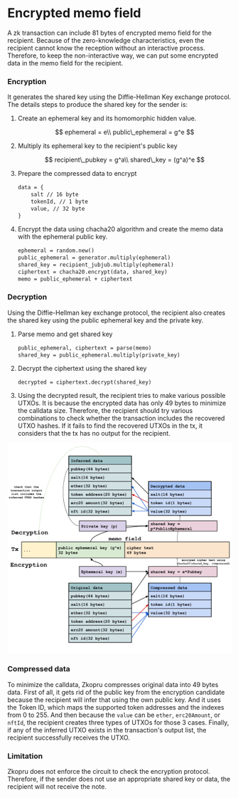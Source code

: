 # Encrypted memo field

A zk transaction can include 81 bytes of encrypted memo field for the recipient. Because of the zero-knowledge characteristics, even the recipient cannot know the reception without an interactive process. Therefore, to keep the non-interactive way, we can put some encrypted data in the memo field for the recipient.

### Encryption

It generates the shared key using the Diffie-Hellman Key exchange protocol. The details steps to produce the shared key for the sender is:

1. Create an ephemeral key and its homomorphic hidden value.

   $$
   ephemeral = e\\
   public\_ephemeral = g^e
   $$

2. Multiply its ephemeral key to the recipient's public key

   $$
   recipient\_pubkey = g^a\\
   shared\_key = (g^a)^e
   $$

3. Prepare the compressed data to encrypt

   ```text
   data = {
       salt // 16 byte
       tokenId, // 1 byte
       value, // 32 byte
   }
   ```

4. Encrypt the data using chacha20 algorithm and create the memo data with the ephemeral public key.

   ```text
   ephemeral = random.new()
   public_ephemeral = generator.multiply(ephemeral)
   shared_key = recipient_jubjub.multiply(ephemeral)
   ciphertext = chacha20.encrypt(data, shared_key)
   memo = public_ephemeral + ciphertext
   ```

### Decryption

Using the Diffie-Hellman key exchange protocol, the recipient also creates the shared key using the public ephemeral key and the private key.

1. Parse memo and get shared key

   ```text
   public_ephemeral, ciphertext = parse(memo)
   shared_key = public_ephemeral.multiply(private_key)
   ```

2. Decrypt the ciphertext using the shared key

   ```text
   decrypted = ciphertext.decrypt(shared_key)
   ```

3. Using the decrypted result, the recipient tries to make various possible UTXOs. It is because the encrypted data has only 49 bytes to minimize the calldata size. Therefore, the recipient should try various combinations to check whether the transaction includes the recovered UTXO hashes. If it fails to find the recovered UTXOs in the tx, it considers that the tx has no output for the recipient.

![Encryption &amp; decryption](../.gitbook/assets/encryption-and-decryption.png)

### Compressed data

To minimize the calldata, Zkopru compresses original data into 49 bytes data. First of all, it gets rid of the public key from the encryption candidate because the recipient will infer that using the own public key. And it uses the Token ID, which maps the supported token addresses and the indexes from 0 to 255. And then because the `value` can be `ether`, `erc20Amount`, or `nftId`, the recipient creates three types of UTXOs for those 3 cases. Finally, if any of the inferred UTXO exists in the transaction's output list, the recipient successfully receives the UTXO.

### Limitation

Zkopru does not enforce the circuit to check the encryption protocol. Therefore, if the sender does not use an appropriate shared key or data, the recipient will not receive the note.

